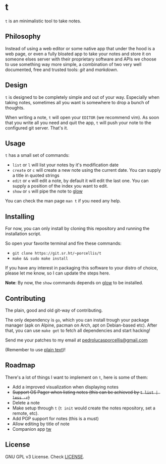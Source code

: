 # t


`t` is an minimalistic tool to take notes.

## Philosophy

Instead of using a web editor or some native app that under the hood is
a web page, or even a fully bloated app to take your notes and store 
it on someone elses server with their proprietary software and APIs we 
choose to use something way more simple, a combination of two very 
well documented, free and trusted tools: *git* and *markdown*.

## Design

`t` is designed to be completely simple and out of your way. Especially
when taking notes, sometimes all you want is somewhere to drop a bunch
of thoughts.

When writing a note, `t` will open your `EDITOR` (we recommend vim). As
soon that you write all you need and quit the app, `t` will push your
note to the configured git server. That's it.

## Usage

`t` has a small set of commands:

- `list` or `l` will list your notes by it's modification date
- `create` or `c` will create a new note using the current date. You can supply
a title in quoted strings
- `edit` or `e` will edit a note, by default it will edit the last one. You can
supply a position of the index you want to edit.
- `show` or `s` will pipe the note to [glow](https://github.com/charmbracelet/glow)

You can check the man page `man t` if you need any help.

## Installing

For now, you can only install by cloning this repository and running the
installation script.

So open your favorite terminal and fire these commands:
- `git clone https://git.sr.ht/~porcellis/t`
- `make && sudo make install`

If you have any interest in packaging this software to your distro of
choice, please let me know, so I can update the steps here.

**Note**: By now, the `show` commands depends on 
[glow](https://github.com/charmbracelet/glow) to be installed.

## Contributing

The plain, good and old git-way of contributing.

The only dependency is `go`, which you can install trough your package
manager (apk on Alpine, pacman on Arch, apt on Debian-based etc). After
that, you can use `make get` to fetch all dependencies and start
hacking!

Send me your patches to my email at
[pedrolucasporcellis@gmail.com](mailto:pedrolucasporcellis@gmail.com)

(Remember to use [plain text](https://useplaintext.email))!

## Roadmap

There's a lot of things I want to implement on `t`, here is some of them:

- Add a improved visualization when displaying notes
- ~~Support OS Pager when listing notes (this can be achieved by `t list
| less -r`)~~
- Delete a note
- Make setup through `t` (`t init` would create the notes repository, set a remote, etc).
- Add PGP support for notes (this is a must)
- Allow editing by title of note
- Companion app [tw](https://git.sr.ht/~porcellis/tw)

## License

GNU GPL v3 License. Check
[LICENSE](https://git.sr.ht/~porcellis/t/tree/master/LICENSE).
